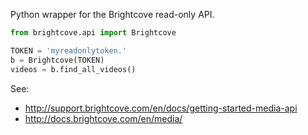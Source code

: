 Python wrapper for the Brightcove read-only API.

```python
from brightcove.api import Brightcove

TOKEN = 'myreadonlytoken.'
b = Brightcove(TOKEN)
videos = b.find_all_videos()
```

See:

* http://support.brightcove.com/en/docs/getting-started-media-api
* http://docs.brightcove.com/en/media/
